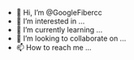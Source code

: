 - 👋 Hi, I’m @GoogleFibercc
- 👀 I’m interested in ...
- 🌱 I’m currently learning ...
- 💞️ I’m looking to collaborate on ...
- 📫 How to reach me ...

<!---
GoogleFibercc/GoogleFibercc is a ✨ special ✨ repository because its `README.md` (this file) appears on your GitHub profile.
You can click the Preview link to take a look at your changes.
--->

